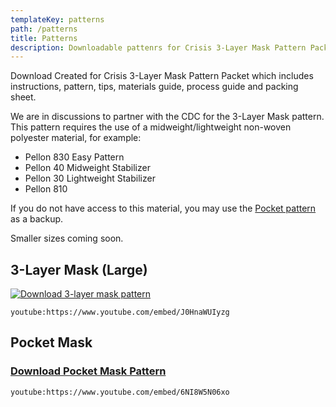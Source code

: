 ```yaml
---
templateKey: patterns
path: /patterns
title: Patterns
description: Downloadable pattenrs for Crisis 3-Layer Mask Pattern Packet which includes instructions, pattern, tips, materials guide, process guide and packing sheet.
---
```


Download Created for Crisis 3-Layer Mask Pattern Packet which includes instructions, pattern, tips, materials guide, process guide and packing sheet.

We are in discussions to partner with the CDC for the 3-Layer Mask pattern. This pattern requires the use of a midweight/lightweight non-woven polyester material, for example:

- Pellon 830 Easy Pattern
- Pellon 40 Midweight Stabilizer
- Pellon 30 Lightweight Stabilizer
- Pellon 810

If you do not have access to this material, you may use the [Pocket pattern](https://masksnow.org/docs/CFC_Pocket_Mask_3_28.pdf) as a backup.

Smaller sizes coming soon.

## 3-Layer Mask (Large)

[![Download 3-layer mask pattern](/img/3-layer-mask-download.png "Download 3-layer mask pattern")](https://masksnow.org/docs/CFCMask_3_27.pdf)

`youtube:https://www.youtube.com/embed/J0HnaWUIyzg`

## Pocket Mask
### [Download Pocket Mask Pattern](https://masksnow.org/docs/CFC_Pocket_Mask_3_28.pdf)

`youtube:https://www.youtube.com/embed/6NI8W5N06xo`

